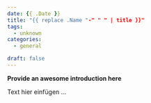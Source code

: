 ```yaml
---
date: {{ .Date }}
title: "{{ replace .Name "-" " " | title }}"
tags:
  - unknown
categories:
  - general

draft: false
---
```


**Provide an awesome introduction here**
<!--more-->

Text hier einfügen ...
